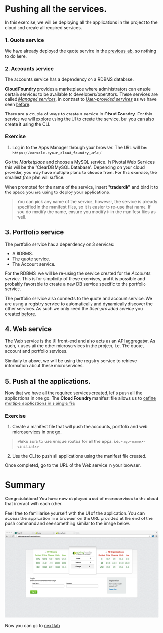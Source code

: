 # Pushing all the services.

In this exercise, we will be deploying all the applications in the project to the cloud and create all required services.

### 1. Quote service
We have already deployed the quote service in the [previous lab](lab_pushquote.md), so nothing to do here.

### 2. Accounts service
The accounts service has a dependency on a RDBMS database.

**Cloud Foundry** provides a marketplace where administrators can enable certain services to be available to developers/operators. These services are called [*Managed services*](http://docs.pivotal.io/pivotalcf/devguide/services/#managed-services), in contrast to [*User-provided services*](http://docs.pivotal.io/pivotalcf/devguide/services/#user-provided-services) as we have seen [before](lab_userprovided.md).

There are a couple of ways to create a service in **Cloud Foundry**. For this service we will explore using the UI to create the service, but you can also create it using the CLI.

### Exercise

1. Log in to the Apps Manager through your browser. The URL will be: `https://console.<your_cloud_foundry_url>/`

Go the *Marketplace* and choose a MySQL service. In Pivotal Web Services this will be the "ClearDB MySQL Database". Depending on your cloud provider, you may have multiple plans to choose from. For this exercise, the smallest *free* plan will suffice.

When prompted for the name of the service, insert **"traderdb"** and bind it to the space you are using to deploy your applications.

> You can pick any name of the service, however, the service is already specified in the manifest files, so it is easier to re-use that name. If you do modify the name, ensure you modify it in the manifest files as well.

## 3. Portfolio service

The portfolio service has a dependency on 3 services:

- A RDBMS.
- The quote service.
- The Account service.

For the RDBMS, we will be re-using the service created for the *Accounts service*. This is for simplicity of these exercises, and it is possible and probably favorable to create a new DB service specific to the portfolio service.

The portfolio service also connects to the quote and account service. We are using a registry service to automatically and dynamically discover the other services. As such we only need the *User-provided service* you created [before](lab_userprovided.md).

## 4. Web service
The Web service is the UI front-end and also acts as an API aggregator. As such, it uses all the other microservices in the project, i.e. The quote, account and portfolio services.

Similarly to above, we will be using the registry service to retrieve information about these microservices.


## 5. Push all the applications.

Now that we have all the required services created, let's push all the applications in one go. The **Cloud Foundry** manifest file allows us to [define multiple applications in a single file](http://docs.pivotal.io/pivotalcf/devguide/deploy-apps/manifest.html#multi-apps)

### Exercise
1. Create a manifest file that will push the accounts, portfolio and web microservices in one go.

> Make sure to use unique routes for all the apps. i.e. ``<app-name>-<initials>``

2. Use the CLI to push all applications using the manifest file created.

Once completed, go to the URL of the Web service in your browser.

# Summary
Congratulations! You have now deployed a set of microservices to the cloud that interact with each other.

Feel free to familiarise yourself with the UI of the application. You can access the application in a browser on the URL provided at the end of the push command and see something similar to the image below.

![Verizon Portal Service](/docs/springtrader.png)

Now you can go to [next lab](lab_scale.md)
